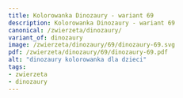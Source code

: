 ```yaml
---
title: Kolorowanka Dinozaury - wariant 69
description: Kolorowanka Dinozaury - wariant 69
canonical: /zwierzeta/dinozaury/
variant_of: dinozaury
image: /zwierzeta/dinozaury/69/dinozaury-69.svg
pdf: /zwierzeta/dinozaury/69/dinozaury-69.pdf
alt: "dinozaury kolorowanka dla dzieci"
tags:
- zwierzeta
- dinozaury
---
```

